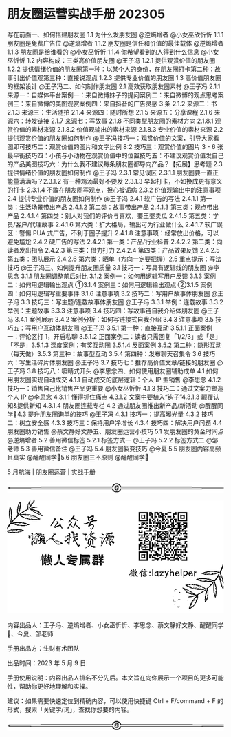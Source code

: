 # 朋友圈运营实战手册 202305

写在前面一、如何搭建朋友圈 1.1 为什么发朋友圈 @逆熵增者 @小女巫欣忻忻 1.1.1 朋友圈是免费广告位 @逆熵增者 1.1.2 朋友圈是信任和价值的最佳载体 @逆熵增者 1.1.3 朋友圈是给谁看的 @小女巫忻忻 1.1.4 你希望看到的人得到什么信息 @小女巫忻忻 1.2 内容构成：三类高价值朋友圈 @王子冯 1.2.1 提供观赏价值的朋友圈 1.2.2 提供情绪价值的朋友圈第一种：以某个人的身份，在朋友圈打卡第二种：故事引出价值观第三种：直接说观点 1.2.3 提供专业价值的朋友圈 1.3 高价值朋友圈的框架设计 @王子冯二、如何制作朋友圈 2.1 高效获取朋友圈素材 @王子冯 2.1.1 来源一：自媒体平台案例一：来自微博妹子的提问案例二：来自微博的观点思考案例三：来自微博的美图观赏案例四：来自抖音的广告灵感 3 条 2.1.2 来源二：书 2.1.3 来源三：生活随拍 2.1.4 来源四：随时所想 2.1.5 来源五：分享课程 2.1.6 来源六：转发链接 2.1.7 来源七：写故事 2.1.8 不同类型朋友圈的素材方向 2.1.8.1 观赏价值的素材来源 2.1.8.2 价值观输出的素材来源 2.1.8.3 专业价值的素材来源 2.2 提供观赏价值的朋友圈如何制作 @王子冯技巧一：观赏价值的文案，引导大家看图即可技巧二：观赏价值的图片和文字比例 8:2 技巧三：观赏价值的图片 3 - 6 张最平衡技巧四：小孩与小动物在观赏价值中的位置技巧五：不建议观赏价值发自己的产品美图技巧六：为什么我不建议每条朋友圈都导向产品？【拓展】思考题 2.3 提供情绪价值的朋友圈如何制作 @王子冯 2.3.1 常见误区 2.3.1.1 朋友圈要一直正能量满满吗？2.3.1.2 有一种鸡汤最好不要发 2.3.1.3 早起打卡，不如换成更有意义的打卡 2.3.1.4 不敢在朋友圈写观点，担心被诟病 2.3.2 价值观输出中的注意事项 2.4 提供专业价值的朋友圈如何制作 @王子冯 2.4.1 软广告的写法 2.4.1.1 第一类：生活场景带出产品 2.4.1.2 第二类：故事带出产品 2.4.1.3 第三类：观点带出产品 2.4.1.4 第四类：别人对我们的评价与喜欢，要王婆卖瓜 2.4.1.5 第五类：学员/客户/代理故事 2.4.1.6 第六类：扩大格局，输出可为行业做什么 2.4.1.7 软广误区：警惕 PUA 式广告，不利于圈子提升 2.4.1.8 注意事项：经常放出价格，可以避免尴尬 2.4.2 硬广告的写法 2.4.2.1 第一类：产品/行业科普 2.4.2.2 第二类：向读者发出指令 2.4.2.3 第三类：借力打力 2.4.2.4 第四类：产品效果反馈 2.4.2.5 第五类：团队展示 2.4.2.6 第六类：晒单（方向一定要把握）2.5 重点提示：写法技巧 @王子冯三、如何提升朋友圈质量 3.1 技巧一：写具有逻辑线的朋友圈 @李思念 3.1.1 朋友圈调整前后对比 3.1.2 案例一：如何用逻辑写用户反馈 3.1.3 案例二：如何用逻辑输出观点 ①3.1.4 案例三：如何用逻辑输出观点 ②3.1.5 案例四：如何用逻辑写重要事件 3.1.6 注意事项 3.2 技巧二：写用户故事体朋友圈 @王子冯 3.3 技巧三：写主题/连载故事体朋友圈 @王子冯 3.3.1 举例：连载故事 3.3.2 举例：主题故事 3.3.3 注意事项 3.4 技巧四：写故事链自我介绍体朋友圈 @王子冯 3.4.1 案例展示 3.4.2 案例分析：如何写链接式自我介绍 3.4.3 注意事项 3.5 技巧五：写用户互动体朋友圈 @王子冯 3.5.1 第一种：直接互动 3.5.1.1 正面案例一：评论区打 1，开启私聊 3.5.1.2 正面案例二：读者只需回复「1/2/3」或「是」「不是」3.5.1.3 深度案例：有奖互动圈 3.5.1.4 反面案例 3.5.2 第二种：隐形互动（每天做）3.5.3 第三种：故事型互动 3.5.4 第四种：发布聊天召集令 3.6 技巧六：写生活碎片体朋友圈 @王子冯 3.7 技巧七：推荐高价值文章/链接的朋友圈 @王子冯 3.8 技巧八：吸睛式开头 @李思念四、如何使用朋友圈辅助成单 4.1 如何用朋友圈实现自动成交 4.1.1 自动成交的底层逻辑：个人 IP 型销售 @李思念 4.1.2 技巧一：销售自己比销售产品更重要 @小女巫忻忻 4.1.3 技巧二：通过文案力塑造个人 IP @李思念 4.3.1.1 懂得抓住痛点 4.3.1.2 文案中要植入“钩子”4.3.1.3 颠覆认知&提供新知 4.3.1.4 朋友圈连载专栏 4.2 通过朋友圈推出新产品/新活动 @醒醒同学🍃4.3 提升朋友圈询单的技巧 @王子冯 4.3.1 技巧一：提高曝光量 4.3.2 技巧二：树立安全感 4.3.3 技巧三：保持用户净增长 4.3.4 技巧四：解决用户问题 4.4 朋友圈助力销售 @蔡文静好文静五、朋友圈运营小技巧 5.1 发朋友圈的黄金时间点 @逆熵增者 5.2 善用微信标签 5.2.1 标签方式一 @王子冯 5.2.2 标签方式二 @邹老师 5.3 善用微信备注 @王子冯 5.4 朋友圈裂变技巧 @今夏 5.5 朋友圈内容高频且真实 @醒醒同学🍃5.6 朋友圈三不原则 @醒醒同学🍃

5 月航海 | 朋友圈运营 | 实战手册

![](img/2353e49c541c9280d72f015ad0b89ff5.png)

![](img/63bed242011514271e10d8beee809070.png)

内容出品人：王子冯、逆熵增者、小女巫忻忻、李思念、蔡文静好文静、醒醒同学🍃、今夏、邹老师

手册出品方：生财有术团队

出品时间：2023 年 5 月 9 日

手册使用说明：内容出品人排名不分先后。本文旨在向你展示一个项目的更多可能性，帮助你更好地理解和实操。

建议：如果需要快速定位到精确内容，可以使用快捷键 Ctrl + F/command + F 的形式，搜索「关键字/词」，查找你想要的内容。

![](img/ce1b74897609e644d5fb0ed293175c88.png)